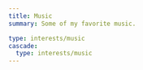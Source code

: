 ```yaml
---
title: Music
summary: Some of my favorite music.

type: interests/music
cascade:
  type: interests/music
---
```


